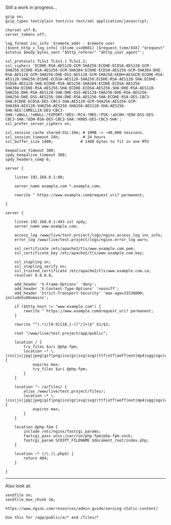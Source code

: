 
Still a work in progress...

	gzip on;
	gzip_types text/plain text/css text/xml application/javascript;

	charset utf-8;
	server_tokens off;

	log_format inc_info '$remote_addr - $remote_user [$sent_http_x_log_info] [$time_iso8601] [$request_time/XXX] "$request" $status $body_bytes_sent "$http_referer" "$http_user_agent"';

	ssl_protocols TLSv1 TLSv1.1 TLSv1.2;
	ssl_ciphers 'ECDHE-RSA-AES128-GCM-SHA256:ECDHE-ECDSA-AES128-GCM-SHA256:ECDHE-RSA-AES256-GCM-SHA384:ECDHE-ECDSA-AES256-GCM-SHA384:DHE-RSA-AES128-GCM-SHA256:DHE-DSS-AES128-GCM-SHA256:kEDH+AESGCM:ECDHE-RSA-AES128-SHA256:ECDHE-ECDSA-AES128-SHA256:ECDHE-RSA-AES128-SHA:ECDHE-ECDSA-AES128-SHA:ECDHE-RSA-AES256-SHA384:ECDHE-ECDSA-AES256-SHA384:ECDHE-RSA-AES256-SHA:ECDHE-ECDSA-AES256-SHA:DHE-RSA-AES128-SHA256:DHE-RSA-AES128-SHA:DHE-DSS-AES128-SHA256:DHE-RSA-AES256-SHA256:DHE-DSS-AES256-SHA:DHE-RSA-AES256-SHA:ECDHE-RSA-DES-CBC3-SHA:ECDHE-ECDSA-DES-CBC3-SHA:AES128-GCM-SHA256:AES256-GCM-SHA384:AES128-SHA256:AES256-SHA256:AES128-SHA:AES256-SHA:AES:CAMELLIA:DES-CBC3-SHA:!aNULL:!eNULL:!EXPORT:!DES:!RC4:!MD5:!PSK:!aECDH:!EDH-DSS-DES-CBC3-SHA:!EDH-RSA-DES-CBC3-SHA:!KRB5-DES-CBC3-SHA';
	ssl_prefer_server_ciphers on;

	ssl_session_cache shared:SSL:10m; # 10MB -> ~40,000 sessions.
	ssl_session_timeout 24h;		  # 24 hours
	ssl_buffer_size 1400;			 # 1400 bytes to fit in one MTU

	keepalive_timeout 300;
	spdy_keepalive_timeout 300;
	spdy_headers_comp 6;

	server {

		listen 192.168.0.1:80;

		server_name example.com *.example.com;

		rewrite ^ https://www.example.com$request_uri? permanent;

	}

	server {

		listen 192.168.0.1:443 ssl spdy;
		server_name www.example.com;

		access_log /www/live/test.project/logs/nginx.access_log inc_info;
		error_log /www/live/test.project/logs/nginx.error_log warn;

		ssl_certificate /etc/apache2/tls/www.example.com.pem;
		ssl_certificate_key /etc/apache2/tls/www.example.com.key;

		ssl_stapling on;
		ssl_stapling_verify on;
		ssl_trusted_certificate /etc/apache2/tls/www.example.com.ca;
		resolver 8.8.8.8;

		add_header 'X-Frame-Options' 'deny';
		add_header 'X-Content-Type-Options' 'nosniff';
		add_header 'Strict-Transport-Security' 'max-age=31536000; includeSubDomains';

		if ($http_host != "www.example.com") {
			rewrite ^ https://www.example.com$request_uri? permanent;
		}

		rewrite "^(.*)/[0-9]{10,}-([^/]+)$" $1/$2;

		root "/www/live/test.project/app/public";

		location / {
			try_files $uri @php-fpm;
			location ~* \.(css|js|jpg|jpeg|gif|png|ico|gz|svg|svgz|ttf|otf|woff|eot|mp4|ogg|ogv|webm|pdf)$ {
				expires max;
				try_files $uri @php-fpm;
			}
		}

		location ^~ /a/files/ {
			alias /www/live/test.project/files/;
			location ~* \.(css|js|jpg|jpeg|gif|png|ico|gz|svg|svgz|ttf|otf|woff|eot|mp4|ogg|ogv|webm|pdf)$ {
				expires max;
			}
		}

		location @php-fpm {
			include /etc/nginx/fastcgi_params;
			fastcgi_pass unix:/var/run/php-fpm/php-fpm.sock;
			fastcgi_param SCRIPT_FILENAME $document_root/index.php;
		}

		location ~* (/\.|\.php$) {
			return 404;
		}

	}

---

Also look at:

	sendfile on;
	sendfile_max_chunk 1m;

	https://www.nginx.com/resources/admin-guide/serving-static-content/

	Use this for /app/public/a/* and /files/*
